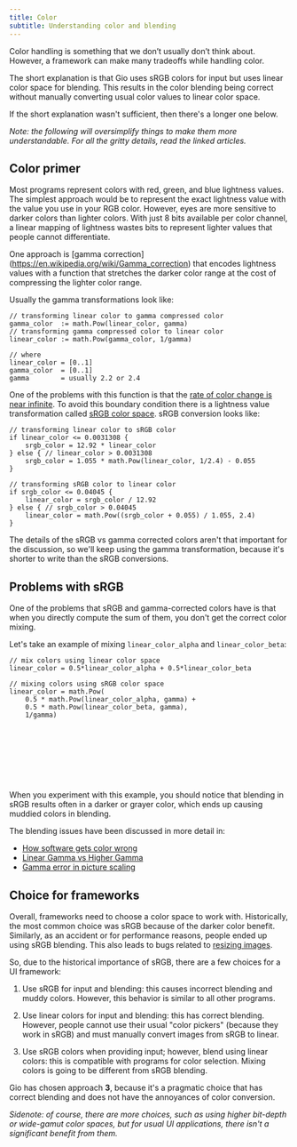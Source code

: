 ```yaml
---
title: Color
subtitle: Understanding color and blending
---
```


Color handling is something that we don’t usually don’t think about. However, a
framework can make many tradeoffs while handling color.

The short explanation is that Gio uses sRGB colors for input but uses linear
color space for blending. This results in the color blending being correct
without manually converting usual color values to linear color space.

If the short explanation wasn't sufficient, then there's a longer one below.

_Note: the following will oversimplify things to make them more understandable.
For all the gritty details, read the linked articles._

## Color primer

Most programs represent colors with red, green, and blue lightness values. The
simplest approach would be to represent the exact lightness value with the
value you use in your RGB color. However, eyes are more sensitive to darker
colors than lighter colors. With just 8 bits available per color channel, a
linear mapping of lightness wastes bits to represent lighter values that people
cannot differentiate.

One approach is [gamma correction] (https://en.wikipedia.org/wiki/Gamma_correction)
that encodes lightness values with a function that stretches the darker color
range at the cost of compressing the lighter color range.

Usually the gamma transformations look like:

```
// transforming linear color to gamma compressed color
gamma_color  := math.Pow(linear_color, gamma)
// transforming gamma compressed color to linear color
linear_color := math.Pow(gamma_color, 1/gamma)

// where
linear_color = [0..1]
gamma_color  = [0..1]
gamma        = usually 2.2 or 2.4
```

One of the problems with this function is that the [rate of color change is near infinite](https://en.wikipedia.org/wiki/SRGB#Transfer_function_\(%22gamma%22\)).
To avoid this boundary condition there is a lightness value transformation
called [sRGB color space](https://en.wikipedia.org/wiki/SRGB). sRGB conversion looks like:

```
// transforming linear color to sRGB color
if linear_color <= 0.0031308 {
	srgb_color = 12.92 * linear_color
} else { // linear_color > 0.0031308
	srgb_color = 1.055 * math.Pow(linear_color, 1/2.4) - 0.055
}

// transforming sRGB color to linear color
if srgb_color <= 0.04045 {
	linear_color = srgb_color / 12.92
} else { // srgb_color > 0.04045
	linear_color = math.Pow((srgb_color + 0.055) / 1.055, 2.4)
}
```

The details of the sRGB vs gamma corrected colors aren't that important for the
discussion, so we'll keep using the gamma transformation, because it's shorter
to write than the sRGB conversions.

## Problems with sRGB

One of the problems that sRGB and gamma-corrected colors have is that when you
directly compute the sum of them, you don't get the correct color mixing.

Let's take an example of mixing `linear_color_alpha` and `linear_color_beta`:

```
// mix colors using linear color space
linear_color = 0.5*linear_color_alpha + 0.5*linear_color_beta

// mixing colors using sRGB color space
linear_color = math.Pow(
	0.5 * math.Pow(linear_color_alpha, gamma) +
	0.5 * math.Pow(linear_color_beta, gamma),
	1/gamma)
```

<pre style="min-height: 100px" data-run="wasm" data-pkg="architecture" data-args="color-mix" data-size="730x420"></pre>

When you experiment with this example, you should notice that blending in sRGB
results often in a darker or grayer color, which ends up causing muddied
colors in blending.

The blending issues have been discussed in more detail in:

* [How software gets color wrong](https://bottosson.github.io/posts/colorwrong/)
* [Linear Gamma vs Higher Gamma](https://ninedegreesbelow.com/photography/linear-gamma-blur-normal-blend.html)
* [Gamma error in picture scaling](http://www.ericbrasseur.org/gamma.html)

## Choice for frameworks

Overall, frameworks need to choose a color space to work with.
Historically, the most common choice was sRGB because of the darker color
benefit. Similarly, as an accident or for performance reasons, people ended
up using sRGB blending. This also leads to bugs related to [resizing images](http://www.ericbrasseur.org/gamma.html).

So, due to the historical importance of sRGB, there are a few choices for a UI framework:

1. Use sRGB for input and blending: this causes incorrect blending and muddy
   colors. However, this behavior is similar to all other programs.

2. Use linear colors for input and blending: this has correct blending. However,
   people cannot use their usual "color pickers" (because they work in sRGB) and
   must manually convert images from sRGB to linear.

3. Use sRGB colors when providing input; however, blend using linear colors:
   this is compatible with programs for color selection. Mixing colors is going to
   be different from sRGB blending.

Gio has chosen approach **3**, because it's a pragmatic choice that
has correct blending and does not have the annoyances of color conversion.

_Sidenote: of course, there are more choices, such as using higher bit-depth or
wide-gamut color spaces, but for usual UI applications, there isn't a
significant benefit from them._